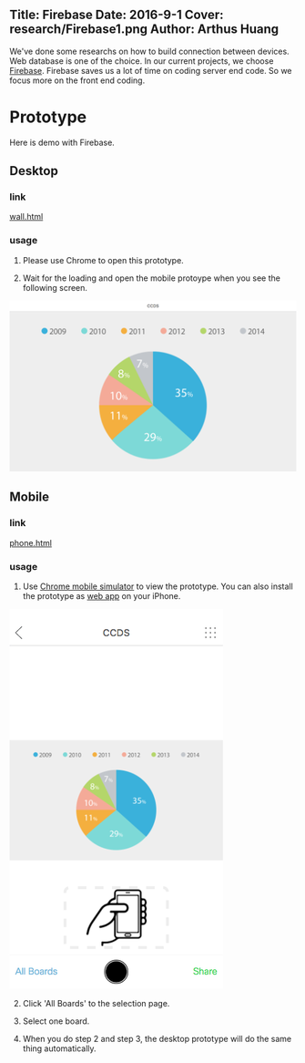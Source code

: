 Title: Firebase
Date: 2016-9-1
Cover: research/Firebase1.png
Author: Arthus Huang
---

We've done some researchs on how to build connection between devices. Web database is one of the choice. In our current projects, we choose [Firebase](https://firebase.google.com). Firebase saves us a lot of time on coding server end code. So we focus more on the front end coding.

# Prototype

Here is demo with Firebase. 

## Desktop

### link

[wall.html](https://uxccds.github.io/SparkMobile/pair/page/wall.html)

### usage

1) Please use Chrome to open this prototype.

2) Wait for the loading and open the mobile protoype when you see the following screen.

![Firebase prototype - desktop](../../img_data/research/Firebase1.png) 


## Mobile

### link

[phone.html](https://uxccds.github.io/SparkMobile/pair/page/phone.html)

### usage

1) Use [Chrome mobile simulator](../guide/chrome's-mobile-simulator.html) to view the prototype. You can also install the prototype as [web app](../guide/install-web-app.html) on your iPhone.

![Firebase prototype - desktop](../../img_data/research/Firebase2.png)

2) Click 'All Boards' to the selection page.

3) Select one board.

4) When you do step 2 and step 3, the desktop prototype will do the same thing automatically.





